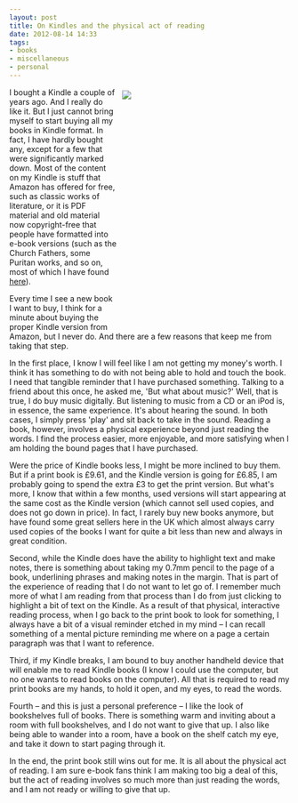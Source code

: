 ```yaml
---
layout: post
title: On Kindles and the physical act of reading
date: 2012-08-14 14:33
tags:
- books
- miscellaneous
- personal
---
```

<div style="float: right; margin: 5px 1px 0px 10px; width: 300px; height: 420px;"><img src="https://dl.dropbox.com/u/3897986/Jake%20Blog%20Images/kindle_.jpg" /></div>
<p>I bought a Kindle a couple of years ago. And I really do like it. But I just cannot bring myself to start buying all my books in Kindle format. In fact, I have hardly bought any, except for a few that were significantly marked down. Most of the content on my Kindle is stuff that Amazon has offered for free, such as classic works of literature, or it is PDF material and old material now copyright-free that people have formatted into e-book versions (such as the Church Fathers, some Puritan works, and so on, most of which I have found <a href="http://www.bringthebooks.org/search/label/Free%20Kindle%20Book" target="_blank">here</a>).</p>
<p>Every time I see a new book I want to buy, I think for a minute about buying the proper Kindle version from Amazon, but I never do. And there are a few reasons that keep me from taking that step.</p>
<p>In the first place, I know I will feel like I am not getting my money's worth. I think it has something to do with not being able to hold and touch the book. I need that tangible reminder that I have purchased something. Talking to a friend about this once, he asked me, 'But what about music?' Well, that is true, I do buy music digitally. But listening to music from a CD or an iPod is, in essence, the same experience. It's about hearing the sound. In both cases, I simply press 'play' and sit back to take in the sound. Reading a book, however, involves a physical experience beyond just reading the words. I find the process easier, more enjoyable, and more satisfying when I am holding the bound pages that I have purchased.</p>
<p>Were the price of Kindle books less, I might be more inclined to buy them. But if a print book is &pound;9.61, and the Kindle version is going for &pound;6.85, I am probably going to spend the extra &pound;3 to get the print version. But what's more, I know that within a few months, used versions will start appearing at the same cost as the Kindle version (which cannot sell used copies, and does not go down in price). In fact, I rarely buy new books anymore, but have found some great sellers here in the UK which almost always carry used copies of the books I want for quite a bit less than new and always in great condition.</p>
<p>Second, while the Kindle does have the ability to highlight text and make notes, there is something about taking my 0.7mm pencil to the page of a book, underlining phrases and making notes in the margin. That is part of the experience of reading that I do not want to let go of. I remember much more of what I am reading from that process than I do from just clicking to highlight a bit of text on the Kindle. As a result of that physical, interactive reading process, when I go back to the print book to look for something, I always have a bit of a visual reminder etched in my mind &ndash; I can recall something of a mental picture reminding me where on a page a certain paragraph was that I want to reference.</p>
<p>Third, if my Kindle breaks, I am bound to buy another handheld device that will enable me to read Kindle books (I know I could use the computer, but no one wants to read books on the computer). All that is required to read my print books are my hands, to hold it open, and my eyes, to read the words.</p>
<p>Fourth &ndash; and this is just a personal preference &ndash; I like the look of bookshelves full of books. There is something warm and inviting about a room with full bookshelves, and I do not want to give that up. I also like being able to wander into a room, have a book on the shelf catch my eye, and take it down to start paging through it.</p>

In the end, the print book still wins out for me. It is all about the physical act of reading. I am sure e-book fans think I am making too big a deal of this, but the act of reading involves so much more than just reading the words, and I am not ready or willing to give that up.
